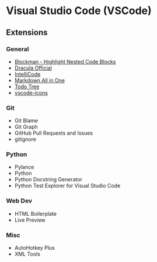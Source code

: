 # Visual Studio Code (VSCode)

## Extensions


### General
 * [Blockman - Highlight Nested Code Blocks](https://marketplace.visualstudio.com/items?itemName=leodevbro.blockman)
 * [Dracula Official](https://marketplace.visualstudio.com/items?itemName=dracula-theme.theme-dracula)
 * [IntelliCode](https://marketplace.visualstudio.com/items?itemName=visualstudioexptteam.vscodeintellicode)
 * [Markdown All in One](https://marketplace.visualstudio.com/items?itemName=yzhang.markdown-all-in-one)
 * [Todo Tree](https://marketplace.visualstudio.com/items?itemName=Gruntfuggly.todo-tree)
 * [vscode-icons](https://marketplace.visualstudio.com/items?itemName=vscode-icons-team.vscode-icons)

### Git
 * Git Blame
 * Git Graph
 * GitHub Pull Requests and Issues
 * gitignore
 
### Python
 * Pylance
 * Python
 * Python Docstring Generator
 * Python Test Explorer for Visual Studio Code

### Web Dev
 * HTML Boilerplate
 * Live Preview

### Misc
 * AutoHotkey Plus
 * XML Tools
